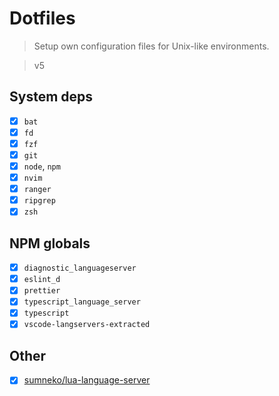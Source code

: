 # Dotfiles

> Setup own configuration files for Unix-like environments.

> v5

## System deps

* [x] `bat`
* [x] `fd`
* [x] `fzf`
* [x] `git`
* [x] `node`, `npm`
* [x] `nvim`
* [x] `ranger`
* [x] `ripgrep`
* [x] `zsh`

## NPM globals

* [x] `diagnostic_languageserver`
* [x] `eslint_d`
* [x] `prettier`
* [x] `typescript_language_server`
* [x] `typescript`
* [x] `vscode-langservers-extracted`

## Other

* [x] [sumneko/lua-language-server](https://github.com/sumneko/lua-language-server)
